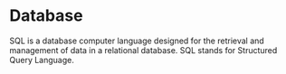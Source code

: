 # Database
SQL is a database computer language designed for the retrieval and management of data in a relational database. SQL stands for Structured Query Language.
